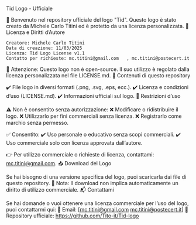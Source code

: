 Tid Logo - Ufficiale

🚀 Benvenuto nel repository ufficiale del logo "Tid". Questo logo è stato creato da Michele Carlo Titini ed è protetto da una licenza personalizzata.
📜 Licenza e Diritti d’Autore

    Creatore: Michele Carlo Titini
    Data di creazione: 11/03/2025
    Licenza: Tid Logo License v1.1
    Contatto per richieste: mc.titini@gmail.com   , mc.titini@postecert.it

📌 Attenzione: Questo logo non è open-source. Il suo utilizzo è regolato dalla licenza personalizzata nel file LICENSE.md.
📂 Contenuti di questo repository

✔️ File logo in diversi formati (.png, .svg, .eps, ecc.).
✔️ Licenza e condizioni d’uso (LICENSE.md).
✔️ Informazioni ufficiali sul logo.
🚫 Restrizioni d’uso

⚠️ Non è consentito senza autorizzazione:
❌ Modificare o ridistribuire il logo.
❌ Utilizzarlo per fini commerciali senza licenza.
❌ Registrarlo come marchio senza permesso.

✅ Consentito:
✔️ Uso personale o educativo senza scopi commerciali.
✔️ Uso commerciale solo con licenza approvata dall’autore.

👉 Per utilizzo commerciale o richieste di licenza, contattami: mc.titini@gmail.com.
📥 Download del Logo

Se hai bisogno di una versione specifica del logo, puoi scaricarla dai file di questo repository.
📌 Nota: Il download non implica automaticamente un diritto di utilizzo commerciale.
📬 Contattami

Se hai domande o vuoi ottenere una licenza commerciale per l’uso del logo, puoi contattarmi qui:
📩 Email: [mc.titini@gmail.com mc.titini@postecert.it]
🔗 Repository ufficiale: https://github.com/Tito-it/Tid-logo
